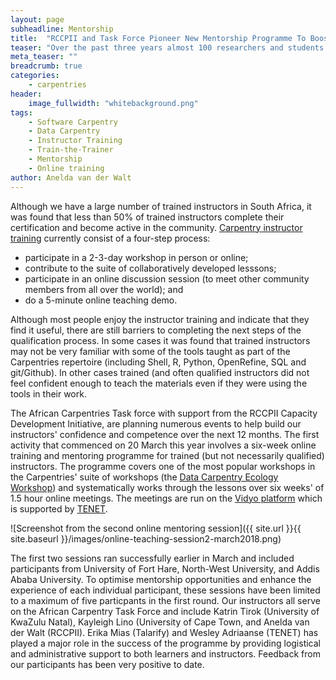 ```yaml
---
layout: page
subheadline: Mentorship
title:  "RCCPII and Task Force Pioneer New Mentorship Programme To Boost Instructors' Confidence and Competence"
teaser: "Over the past three years almost 100 researchers and students at South African universities received training as Carpentry instructors. Instructor training covers evidence-based best-practices of teaching and provides opportunities to practice and build teaching skills. Due to various reason many of our trained instructors have not yet taught or have not yet completed their qualification. We set out to understand the reasons for this and to implement some solutions."
meta_teaser: ""
breadcrumb: true
categories:
    - carpentries
header:
    image_fullwidth: "whitebackground.png"
tags:
    - Software Carpentry
    - Data Carpentry
    - Instructor Training
    - Train-the-Trainer
    - Mentorship
    - Online training
author: Anelda van der Walt
---
```

Although we have a large number of trained instructors in South Africa, it was found that less than 50% of trained instructors complete their certification and become active in the community. [Carpentry instructor training](https://carpentries.github.io/instructor-training/) currently consist of a four-step process:

- participate in a 2-3-day workshop in person or online;
- contribute to the suite of collaboratively developed lesssons;
- participate in an online discussion session (to meet other community members from all over the world); and
- do a 5-minute online teaching demo.

Although most people enjoy the instructor training and indicate that they find it useful, there are still barriers to completing the next steps of the qualification process. In some cases it was found that trained instructors may not be very familiar with some of the tools taught as part of the Carpentries repertoire (including Shell, R, Python, OpenRefine, SQL and git/Github). In other cases trained (and often qualified instructors did not feel confident enough to teach the materials even if they were using the tools in their work.

The African Carpentries Task force with support from the RCCPII Capacity Development Initiative, are planning numerous events to help build our instructors' confidence and competence over the next 12 months. The first activity that commenced on 20 March this year involves a six-week online training and mentoring programme for trained (but not necessarily qualified) instructors. The programme covers one of the most popular workshops in the Carpentries' suite of workshops (the [Data Carpentry Ecology Workshop](http://www.datacarpentry.org/ecology-workshop/)) and systematically works through the lessons over six weeks' of 1.5 hour online meetings. The meetings are run on the [Vidyo platform](https://www.tenet.ac.za/services/vidyo/videoconferencing-with-vidyo) which is supported by [TENET](https://www.tenet.ac.za/). 

![Screenshot from the second online mentoring session]({{ site.url }}{{ site.baseurl }}/images/online-teaching-session2-march2018.png)

The first two sessions ran successfully earlier in March and included participants from University of Fort Hare, North-West University, and Addis Ababa University. To optimise mentorship opportunities and enhance the experience of each individual participant, these sessions have been limited to a maximum of five particpants in the first round. Our instructors all serve on the African Carpentry Task Force and include Katrin Tirok (University of KwaZulu Natal), Kayleigh Lino (University of Cape Town, and Anelda van der Walt (RCCPII). Erika Mias (Talarify) and Wesley Adriaanse (TENET) has played a major role in the success of the programme by providing logistical and administrative support to both learners and instructors. Feedback from our participants has been very positive to date.
